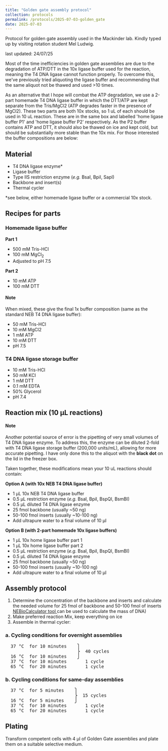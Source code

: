 ```yaml
---
title: "Golden gate assembly protocol"
collection: protocols
permalink: /protocols/2025-07-03-golden_gate
date: 2025-07-03
---
```


Protocol for golden gate assembly used in the Mackinder lab. Kindly typed up by visiting rotation student Mel Ludwig.

last updated: 24/07/25

Most of the time inefficiencies in golden gate assemblies are due to the degradation of ATP/DTT in the 10x  ligase buffer used for the reaction, meaning the T4 DNA ligase cannot function properly. To overcome this, we've previously tried aliquoting the ligase buffer and recommending that the same aliquot not be thawed and used >10 times.

As an alternative that I hope will combat the ATP degradation, we use a 2-part homemade T4 DNA ligase buffer in which the DTT/ATP are kept separate from the Tris/MgCl2 (ATP degrades faster in the presence of MgCl2). These two parts are both 10x stocks, so 1 uL of each should be used in 10 uL reaction. These are in the same box and labelled 'home ligase buffer P1' and 'home ligase buffer P2' respectively. As the P2 buffer contains ATP and DTT, it should also be thawed on ice and kept cold, but should be substantially more stable than the 10x mix. For those interested the buffer compositions are below:

## Material
- T4 DNA ligase enzyme*
- Ligase buffer
- Type IIS restriction enzyme (_e.g._ BsaI, BpiI, SapI)
- Backbone and insert(s)
- Thermal cycler

*see below, either homemade ligase buffer or a commercial 10x stock.

## Recipes for parts
### Homemade ligase buffer
**Part 1**
- 500 mM Tris-HCl
- 100 mM MgCl<sub>2<sub/>
- Adjusted to pH 7.5

**Part 2**
- 10 mM ATP
- 100 mM DTT

#### Note
When mixed, these give the final 1x buffer composition (same as the standard NEB T4 DNA ligase buffer):
- 50 mM Tris-HCl
- 10 mM MgCl2
- 1 mM ATP
- 10 mM DTT
- pH 7.5

### T4 DNA ligase storage buffer
- 10 mM Tris-HCl
- 50 mM KCl
- 1 mM DTT
- 0.1 mM EDTA
- 50% Glycerol
- pH 7.4

## Reaction mix (10 &#181;L reactions)
#### Note
Another potential source of error is the pipetting of very small volumes of T4 DNA ligase
enzyme. To address this, the enzyme can be diluted 2-fold with T4 DNA ligase storage
buffer (200,000 units/mL), allowing for more accurate pipetting. I have only done this to the aliquot with the **black dot** on the lid in the freezer box.

Taken together, these modifications mean your 10 uL reactions should contain:

**Option A (with 10x NEB T4 DNA ligase buffer)**
- 1 &#181;L 10x NEB T4 DNA ligase buffer
- 0.5 &#181;L restriction enzyme (_e.g._ BsaI, BpiI, BspQI, BsmBI)
- 0.5 &#181;L diluted T4 DNA ligase enzyme
- 25 fmol backbone (usually ~50 ng)
- 50-100 fmol inserts (usually ~10-100 ng)
- Add ultrapure water to a final volume of 10 µl

**Option B (with 2-part homemade 10x ligase buffers)**
- 1 &#181;L 10x home ligase buffer part 1
- 1 &#181;L 10x home ligase buffer part 2
- 0.5 &#181;L restriction enzyme (_e.g._ BsaI, BpiI, BspQI, BsmBI)
- 0.5 &#181;L diluted T4 DNA ligase enzyme
- 25 fmol backbone (usually ~50 ng)
- 50-100 fmol inserts (usually ~10-100 ng)
- Add ultrapure water to a final volume of 10 µl

## Assembly protocol
1. Determine the concentration of the backbone and inserts and calculate the
needed volume for 25 fmol of backbone and 50-100 fmol of inserts <a href="https://nebiocalculator.neb.com/#!/dsdnaamt">NEBioCalculator tool </a>can be used to calculate the mass of DNA)
1. Make preferred reaction Mix, keep everything on ice
1. Assemble in thermal cycler:

### a. Cycling conditions for overnight assemblies

<pre>
  37 °C  for 10 minutes    ⎫ 
                           ⎬  40 cycles
  16 °C  for 10 minutes    ⎭
  37 °C  for 10 minutes       1 cycle
  65 °C  for 20 minutes       1 cycle
</pre>

### b. Cycling conditions for same-day assemblies

<pre>
  37 °C  for 5 minutes    ⎫ 
                          ⎬  15 cycles
  16 °C  for 5 minutes    ⎭
  37 °C  for 10 minutes       1 cycle
  65 °C  for 20 minutes       1 cycle
</pre>
## Plating
Transform competent cells with 4 µl of Golden Gate assemblies and plate them
on a suitable selective medium.



